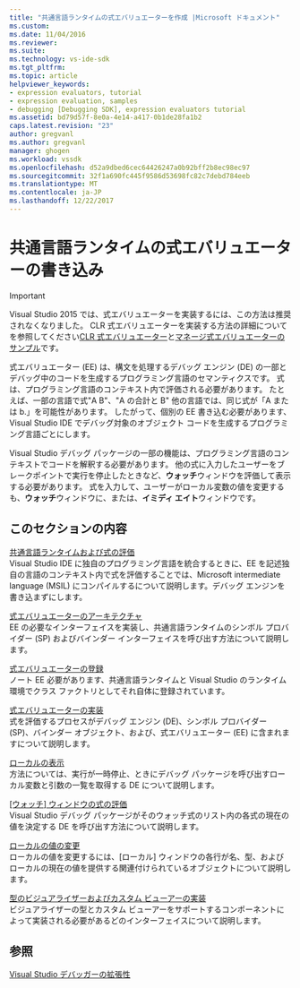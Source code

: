 ```yaml
---
title: "共通言語ランタイムの式エバリュエーターを作成 |Microsoft ドキュメント"
ms.custom: 
ms.date: 11/04/2016
ms.reviewer: 
ms.suite: 
ms.technology: vs-ide-sdk
ms.tgt_pltfrm: 
ms.topic: article
helpviewer_keywords:
- expression evaluators, tutorial
- expression evaluation, samples
- debugging [Debugging SDK], expression evaluators tutorial
ms.assetid: bd79d57f-8e0a-4e14-a417-0b1de28fa1b2
caps.latest.revision: "23"
author: gregvanl
ms.author: gregvanl
manager: ghogen
ms.workload: vssdk
ms.openlocfilehash: d52a9dbed6cec64426247a0b92bff2b8ec98ec97
ms.sourcegitcommit: 32f1a690fc445f9586d53698fc82c7debd784eeb
ms.translationtype: MT
ms.contentlocale: ja-JP
ms.lasthandoff: 12/22/2017
---
```

# <a name="writing-a-common-language-runtime-expression-evaluator"></a>共通言語ランタイムの式エバリュエーターの書き込み
> [!IMPORTANT]
>  Visual Studio 2015 では、式エバリュエーターを実装するには、この方法は推奨されなくなりました。 CLR 式エバリュエーターを実装する方法の詳細についてを参照してください[CLR 式エバリュエーター](https://github.com/Microsoft/ConcordExtensibilitySamples/wiki/CLR-Expression-Evaluators)と[マネージ式エバリュエーターのサンプル](https://github.com/Microsoft/ConcordExtensibilitySamples/wiki/Managed-Expression-Evaluator-Sample)です。  
  
 式エバリュエーター (EE) は、構文を処理するデバッグ エンジン (DE) の一部とデバッグ中のコードを生成するプログラミング言語のセマンティクスです。 式は、プログラミング言語のコンテキスト内で評価される必要があります。 たとえば、一部の言語で式"A B"、"A の合計と B" 他の言語では、同じ式が「A または b.」を可能性があります。 したがって、個別の EE 書き込む必要があります、Visual Studio IDE でデバッグ対象のオブジェクト コードを生成するプログラミング言語ごとにします。  
  
 Visual Studio デバッグ パッケージの一部の機能は、プログラミング言語のコンテキストでコードを解釈する必要があります。 他の式に入力したユーザーをブレークポイントで実行を停止したときなど、**ウォッチ**ウィンドウを評価して表示する必要があります。 式を入力して、ユーザーがローカル変数の値を変更するも、**ウォッチ**ウィンドウに、または、**イミディ エイト**ウィンドウです。  
  
## <a name="in-this-section"></a>このセクションの内容  
 [共通言語ランタイムおよび式の評価](../../extensibility/debugger/common-language-runtime-and-expression-evaluation.md)  
 Visual Studio IDE に独自のプログラミング言語を統合するときに、EE を記述独自の言語のコンテキスト内で式を評価することでは、Microsoft intermediate language (MSIL) にコンパイルするについて説明します。デバッグ エンジンを書き込まずにします。  
  
 [式エバリュエーターのアーキテクチャ](../../extensibility/debugger/expression-evaluator-architecture.md)  
 EE の必要なインターフェイスを実装し、共通言語ランタイムのシンボル プロバイダー (SP) およびバインダー インターフェイスを呼び出す方法について説明します。  
  
 [式エバリュエーターの登録](../../extensibility/debugger/registering-an-expression-evaluator.md)  
 ノート EE 必要があります、共通言語ランタイムと Visual Studio のランタイム環境でクラス ファクトリとしてそれ自体に登録されています。  
  
 [式エバリュエーターの実装](../../extensibility/debugger/implementing-an-expression-evaluator.md)  
 式を評価するプロセスがデバッグ エンジン (DE)、シンボル プロバイダー (SP)、バインダー オブジェクト、および、式エバリュエーター (EE) に含まれますについて説明します。  
  
 [ローカルの表示](../../extensibility/debugger/displaying-locals.md)  
 方法については、実行が一時停止、ときにデバッグ パッケージを呼び出すローカル変数と引数の一覧を取得する DE について説明します。  
  
 [[ウォッチ] ウィンドウの式の評価](../../extensibility/debugger/evaluating-a-watch-window-expression.md)  
 Visual Studio デバッグ パッケージがそのウォッチ式のリスト内の各式の現在の値を決定する DE を呼び出す方法について説明します。  
  
 [ローカルの値の変更](../../extensibility/debugger/changing-the-value-of-a-local.md)  
 ローカルの値を変更するには、[ローカル] ウィンドウの各行が名、型、およびローカルの現在の値を提供する関連付けられているオブジェクトについて説明します。  
  
 [型のビジュアライザーおよびカスタム ビューアーの実装](../../extensibility/debugger/implementing-type-visualizers-and-custom-viewers.md)  
 ビジュアライザーの型とカスタム ビューアーをサポートするコンポーネントによって実装される必要があるどのインターフェイスについて説明します。  
  
## <a name="see-also"></a>参照  
 [Visual Studio デバッガーの拡張性](../../extensibility/debugger/visual-studio-debugger-extensibility.md)